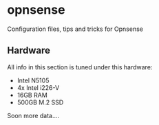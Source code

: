 # opnsense
Configuration files, tips and tricks for Opnsense

## Hardware
All info in this section is tuned under this hardware:
- Intel N5105
- 4x Intel i226-V
- 16GB RAM
- 500GB M.2 SSD

Soon more data....
